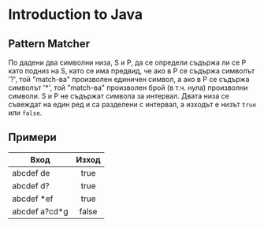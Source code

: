 # Introduction to Java

## Pattern Matcher

По дадени два символни низа, S и P, да се определи съдържа ли се P като подниз на S, като се има предвид, че ако в P се съдържа символът '?', той "match-ва" произволен единичен символ, а ако в P се съдържа символът '*', той "match-ва" произволен брой (в т.ч. нула) произволни символи. S и P не съдържат символа за интервал. Двата низа се съвеждат на един ред и са разделени с интервал, а изходът е низът `true` или `false`.

## Примери

| Вход          | Изход         |
| ------------- |:-------------:|
| abcdef de     | true          |
| abcdef d?     | true          |
| abcdef *ef    | true          |
| abcdef a?cd*g | false         |
